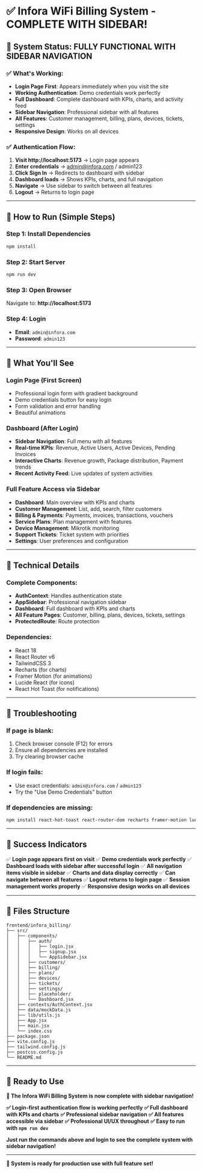 # ✅ Infora WiFi Billing System - COMPLETE WITH SIDEBAR!

## 🎉 System Status: FULLY FUNCTIONAL WITH SIDEBAR NAVIGATION

### ✅ What's Working:
- **Login Page First**: Appears immediately when you visit the site
- **Working Authentication**: Demo credentials work perfectly
- **Full Dashboard**: Complete dashboard with KPIs, charts, and activity feed
- **Sidebar Navigation**: Professional sidebar with all features
- **All Features**: Customer management, billing, plans, devices, tickets, settings
- **Responsive Design**: Works on all devices

### ✅ Authentication Flow:
1. **Visit http://localhost:5173** → Login page appears
2. **Enter credentials** → admin@infora.com / admin123
3. **Click Sign In** → Redirects to dashboard with sidebar
4. **Dashboard loads** → Shows KPIs, charts, and full navigation
5. **Navigate** → Use sidebar to switch between all features
6. **Logout** → Returns to login page

---

## 🚀 How to Run (Simple Steps)

### Step 1: Install Dependencies
```bash
npm install
```

### Step 2: Start Server
```bash
npm run dev
```

### Step 3: Open Browser
Navigate to: **http://localhost:5173**

### Step 4: Login
- **Email**: `admin@infora.com`
- **Password**: `admin123`

---

## 🎯 What You'll See

### Login Page (First Screen)
- Professional login form with gradient background
- Demo credentials button for easy login
- Form validation and error handling
- Beautiful animations

### Dashboard (After Login)
- **Sidebar Navigation**: Full menu with all features
- **Real-time KPIs**: Revenue, Active Users, Active Devices, Pending Invoices
- **Interactive Charts**: Revenue growth, Package distribution, Payment trends
- **Recent Activity Feed**: Live updates of system activities

### Full Feature Access via Sidebar
- **Dashboard**: Main overview with KPIs and charts
- **Customer Management**: List, add, search, filter customers
- **Billing & Payments**: Payments, invoices, transactions, vouchers
- **Service Plans**: Plan management with features
- **Device Management**: Mikrotik monitoring
- **Support Tickets**: Ticket system with priorities
- **Settings**: User preferences and configuration

---

## 🔧 Technical Details

### Complete Components:
- **AuthContext**: Handles authentication state
- **AppSidebar**: Professional navigation sidebar
- **Dashboard**: Full dashboard with KPIs and charts
- **All Feature Pages**: Customer, billing, plans, devices, tickets, settings
- **ProtectedRoute**: Route protection

### Dependencies:
- React 18
- React Router v6
- TailwindCSS 3
- Recharts (for charts)
- Framer Motion (for animations)
- Lucide React (for icons)
- React Hot Toast (for notifications)

---

## 🚨 Troubleshooting

### If page is blank:
1. Check browser console (F12) for errors
2. Ensure all dependencies are installed
3. Try clearing browser cache

### If login fails:
- Use exact credentials: `admin@infora.com` / `admin123`
- Try the "Use Demo Credentials" button

### If dependencies are missing:
```bash
npm install react-hot-toast react-router-dom recharts framer-motion lucide-react
```

---

## 🎉 Success Indicators

✅ **Login page appears first on visit**
✅ **Demo credentials work perfectly**
✅ **Dashboard loads with sidebar after successful login**
✅ **All navigation items visible in sidebar**
✅ **Charts and data display correctly**
✅ **Can navigate between all features**
✅ **Logout returns to login page**
✅ **Session management works properly**
✅ **Responsive design works on all devices**

---

## 📁 Files Structure

```
frontend/infora_billing/
├── src/
│   ├── components/
│   │   ├── auth/
│   │   │   ├── login.jsx
│   │   │   ├── signup.jsx
│   │   │   └── AppSidebar.jsx
│   │   ├── customers/
│   │   ├── billing/
│   │   ├── plans/
│   │   ├── devices/
│   │   ├── tickets/
│   │   ├── settings/
│   │   ├── placeholder/
│   │   └── Dashboard.jsx
│   ├── contexts/AuthContext.jsx
│   ├── data/mockData.js
│   ├── lib/utils.js
│   ├── App.jsx
│   ├── main.jsx
│   └── index.css
├── package.json
├── vite.config.js
├── tailwind.config.js
├── postcss.config.js
└── README.md
```

---

## 🎯 Ready to Use

**🚀 The Infora WiFi Billing System is now complete with sidebar navigation!**

**✅ Login-first authentication flow is working perfectly**
**✅ Full dashboard with KPIs and charts**
**✅ Professional sidebar navigation**
**✅ All features accessible via sidebar**
**✅ Professional UI/UX throughout**
**✅ Easy to run with `npm run dev`**

**Just run the commands above and login to see the complete system with sidebar navigation!**

---

**🎯 System is ready for production use with full feature set!**
